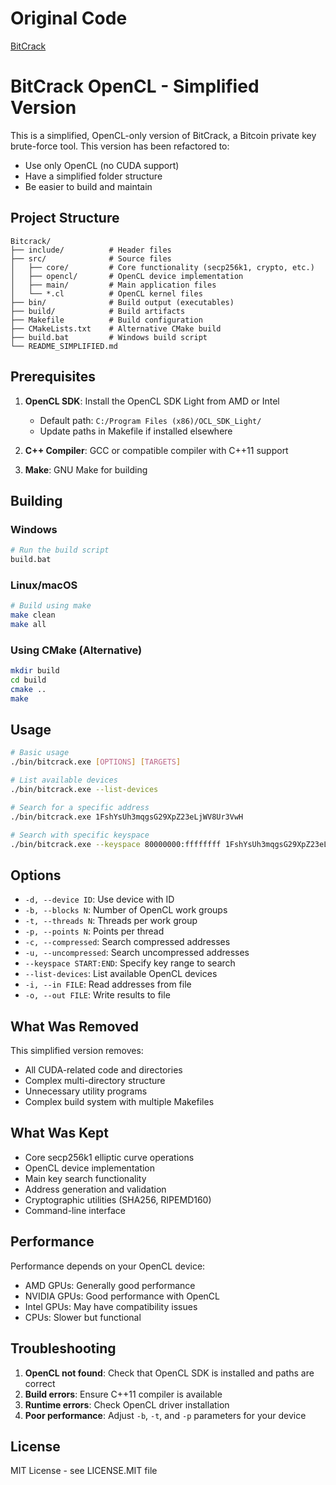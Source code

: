 # Original Code
[BitCrack](https://github.com/brichard19/BitCrack/tree/master)

# BitCrack OpenCL - Simplified Version

This is a simplified, OpenCL-only version of BitCrack, a Bitcoin private key brute-force tool. This version has been refactored to:

- Use only OpenCL (no CUDA support)
- Have a simplified folder structure
- Be easier to build and maintain

## Project Structure

```
Bitcrack/
├── include/          # Header files
├── src/              # Source files
│   ├── core/         # Core functionality (secp256k1, crypto, etc.)
│   ├── opencl/       # OpenCL device implementation
│   ├── main/         # Main application files
│   └── *.cl          # OpenCL kernel files
├── bin/              # Build output (executables)
├── build/            # Build artifacts
├── Makefile          # Build configuration
├── CMakeLists.txt    # Alternative CMake build
├── build.bat         # Windows build script
└── README_SIMPLIFIED.md
```

## Prerequisites

1. **OpenCL SDK**: Install the OpenCL SDK Light from AMD or Intel
   - Default path: `C:/Program Files (x86)/OCL_SDK_Light/`
   - Update paths in Makefile if installed elsewhere

2. **C++ Compiler**: GCC or compatible compiler with C++11 support

3. **Make**: GNU Make for building

## Building

### Windows
```bash
# Run the build script
build.bat
```

### Linux/macOS
```bash
# Build using make
make clean
make all
```

### Using CMake (Alternative)
```bash
mkdir build
cd build
cmake ..
make
```

## Usage

```bash
# Basic usage
./bin/bitcrack.exe [OPTIONS] [TARGETS]

# List available devices
./bin/bitcrack.exe --list-devices

# Search for a specific address
./bin/bitcrack.exe 1FshYsUh3mqgsG29XpZ23eLjWV8Ur3VwH

# Search with specific keyspace
./bin/bitcrack.exe --keyspace 80000000:ffffffff 1FshYsUh3mqgsG29XpZ23eLjWV8Ur3VwH
```

## Options

- `-d, --device ID`: Use device with ID
- `-b, --blocks N`: Number of OpenCL work groups
- `-t, --threads N`: Threads per work group
- `-p, --points N`: Points per thread
- `-c, --compressed`: Search compressed addresses
- `-u, --uncompressed`: Search uncompressed addresses
- `--keyspace START:END`: Specify key range to search
- `--list-devices`: List available OpenCL devices
- `-i, --in FILE`: Read addresses from file
- `-o, --out FILE`: Write results to file

## What Was Removed

This simplified version removes:

- All CUDA-related code and directories
- Complex multi-directory structure
- Unnecessary utility programs
- Complex build system with multiple Makefiles

## What Was Kept

- Core secp256k1 elliptic curve operations
- OpenCL device implementation
- Main key search functionality
- Address generation and validation
- Cryptographic utilities (SHA256, RIPEMD160)
- Command-line interface

## Performance

Performance depends on your OpenCL device:
- AMD GPUs: Generally good performance
- NVIDIA GPUs: Good performance with OpenCL
- Intel GPUs: May have compatibility issues
- CPUs: Slower but functional

## Troubleshooting

1. **OpenCL not found**: Check that OpenCL SDK is installed and paths are correct
2. **Build errors**: Ensure C++11 compiler is available
3. **Runtime errors**: Check OpenCL driver installation
4. **Poor performance**: Adjust `-b`, `-t`, and `-p` parameters for your device

## License

MIT License - see LICENSE.MIT file 